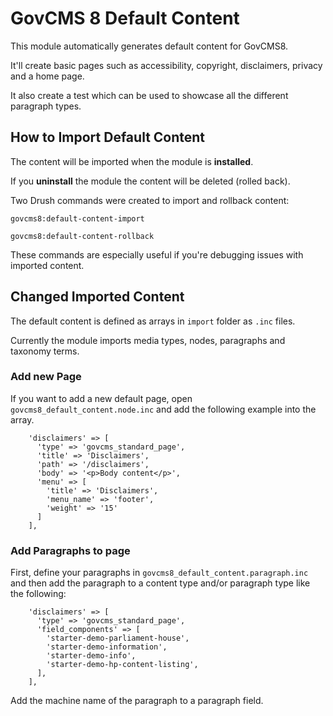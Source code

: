 # GovCMS 8 Default Content

This module automatically generates default content for GovCMS8.

It'll create basic pages such as accessibility, copyright, disclaimers, privacy and a home page.

It also create a test which can be used to showcase all the different paragraph types.

## How to Import Default Content

The content will be imported when the module is  **installed**.

If you **uninstall** the module the content will be deleted (rolled back).

Two Drush commands were created to import and rollback content:

`govcms8:default-content-import`

`govcms8:default-content-rollback`

These commands are especially useful if you're debugging issues with imported content.

## Changed Imported Content

The default content is defined as arrays in `import` folder as `.inc` files.

Currently the module imports media types, nodes, paragraphs and taxonomy terms.

### Add new Page

If you want to add a new default page, open `govcms8_default_content.node.inc` and add the following example into the array.

```
    'disclaimers' => [
      'type' => 'govcms_standard_page',
      'title' => 'Disclaimers',
      'path' => '/disclaimers',
      'body' => '<p>Body content</p>',
      'menu' => [
        'title' => 'Disclaimers',
        'menu_name' => 'footer',
        'weight' => '15'
      ]
    ],
```

### Add Paragraphs to page

First, define your paragraphs in `govcms8_default_content.paragraph.inc` and then add the paragraph to a content type and/or paragraph type like the following:

```
    'disclaimers' => [
      'type' => 'govcms_standard_page',
      'field_components' => [
        'starter-demo-parliament-house',
        'starter-demo-information',
        'starter-demo-info',
        'starter-demo-hp-content-listing',
      ],
    ],
```

Add the machine name of the paragraph to a paragraph field.



